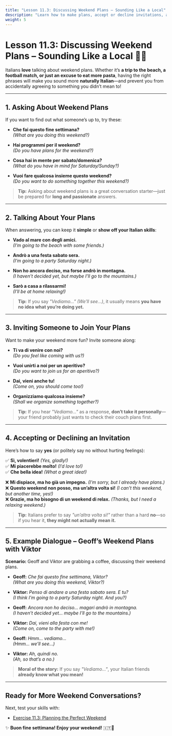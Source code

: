 ```yaml
---
title: "Lesson 11.3: Discussing Weekend Plans – Sounding Like a Local"
description: "Learn how to make plans, accept or decline invitations, and sound like a true Italian when talking about the weekend!"
weight: 5
---
```


# Lesson 11.3: Discussing Weekend Plans – Sounding Like a Local 🎉🍕  

Italians **love** talking about weekend plans. Whether it’s **a trip to the beach, a football match, or just an excuse to eat more pasta**, having the right phrases will make you sound more **naturally Italian**—and prevent you from accidentally agreeing to something you didn’t mean to!  

---

## **1. Asking About Weekend Plans**  

If you want to find out what someone’s up to, try these:  

- **Che fai questo fine settimana?**  
  *(What are you doing this weekend?)*  

- **Hai programmi per il weekend?**  
  *(Do you have plans for the weekend?)*  

- **Cosa hai in mente per sabato/domenica?**  
  *(What do you have in mind for Saturday/Sunday?)*  

- **Vuoi fare qualcosa insieme questo weekend?**  
  *(Do you want to do something together this weekend?)*  

> **Tip:** Asking about weekend plans is a great conversation starter—just be prepared for **long and passionate** answers.  

---

## **2. Talking About Your Plans**  

When answering, you can keep it **simple** or **show off your Italian skills**:  

- **Vado al mare con degli amici.**  
  *(I’m going to the beach with some friends.)*  

- **Andrò a una festa sabato sera.**  
  *(I’m going to a party Saturday night.)*  

- **Non ho ancora deciso, ma forse andrò in montagna.**  
  *(I haven’t decided yet, but maybe I’ll go to the mountains.)*  

- **Sarò a casa a rilassarmi!**  
  *(I’ll be at home relaxing!)*  

> **Tip:** If you say *"Vediamo…"* *(We’ll see…)*, it usually means **you have no idea what you’re doing yet.**  

---

## **3. Inviting Someone to Join Your Plans**  

Want to make your weekend more fun? Invite someone along:  

- **Ti va di venire con noi?**  
  *(Do you feel like coming with us?)*  

- **Vuoi unirti a noi per un aperitivo?**  
  *(Do you want to join us for an aperitivo?)*  

- **Dai, vieni anche tu!**  
  *(Come on, you should come too!)*  

- **Organizziamo qualcosa insieme?**  
  *(Shall we organize something together?)*  

> **Tip:** If you hear *"Vediamo…"* as a response, **don’t take it personally**—your friend probably just wants to check their couch plans first.  

---

## **4. Accepting or Declining an Invitation**  

Here’s how to say **yes** (or politely say no without hurting feelings):  

✅ **Sì, volentieri!** *(Yes, gladly!)*  
✅ **Mi piacerebbe molto!** *(I’d love to!)*  
✅ **Che bella idea!** *(What a great idea!)*  

❌ **Mi dispiace, ma ho già un impegno.** *(I’m sorry, but I already have plans.)*  
❌ **Questo weekend non posso, ma un’altra volta sì!** *(I can’t this weekend, but another time, yes!)*  
❌ **Grazie, ma ho bisogno di un weekend di relax.** *(Thanks, but I need a relaxing weekend.)*  

> **Tip:** Italians prefer to say *"un’altra volta sì!"* rather than a hard **no**—so if you hear it, **they might not actually mean it.**  

---

## **5. Example Dialogue – Geoff’s Weekend Plans with Viktor**  

**Scenario:** Geoff and Viktor are grabbing a coffee, discussing their weekend plans.  

- **Geoff:** *Che fai questo fine settimana, Viktor?*  
  *(What are you doing this weekend, Viktor?)*  

- **Viktor:** *Penso di andare a una festa sabato sera. E tu?*  
  *(I think I’m going to a party Saturday night. And you?)*  

- **Geoff:** *Ancora non ho deciso… magari andrò in montagna.*  
  *(I haven’t decided yet… maybe I’ll go to the mountains.)*  

- **Viktor:** *Dai, vieni alla festa con me!*  
  *(Come on, come to the party with me!)*  

- **Geoff:** *Hmm… vediamo…*  
  *(Hmm… we’ll see…)*  

- **Viktor:** *Ah, quindi no.*  
  *(Ah, so that’s a no.)*  

> **Moral of the story:** If you say *"Vediamo…"*, your Italian friends **already know what you mean!**  

---

## **Ready for More Weekend Conversations?**  

Next, test your skills with:  
- [Exercise 11.3: Planning the Perfect Weekend](../exercise11.3/)  

✨ **Buon fine settimana! Enjoy your weekend!** 🇮🇹🎉  
